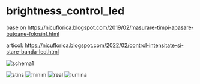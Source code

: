 # brightness_control_led
base on https://nicuflorica.blogspot.com/2019/02/masurare-timpi-apasare-butoane-folosinf.html

articol: https://nicuflorica.blogspot.com/2022/02/control-intensitate-si-stare-banda-led.html

![schema1](https://blogger.googleusercontent.com/img/a/AVvXsEi5NDXdQ1hUVyUTcls0gliS32BoUL-Pm3JNWMxni-zMMig49Ezx8mrgk49Zy4n9dyqcz_4XW8OVTpQC5IXFc5ndIUzqNob_qmk7r3juplHh8hZIjsK5nMTfQQCrlqROUyYX8QRUeOPQG8KxZk7n6pUrEt1arryS8WK7CuWxA8xbDft2L56npd45Zesm_w=s320)

![stins](https://blogger.googleusercontent.com/img/a/AVvXsEjZPthQsRQaGpAeevoUljq2hdXMuP3sFr7JRLtrYNiM1S-NKx2o2DmARuq71FwvyMMLWVaRYO3PBAkuY3k__41_hqpPMByh1sYiMFOs_ZfqSNsK6FMcNdkd7nkjI6ldN9d6WZNnuHr_9wmJ3AQ8hZ9bdvtTFGs4V7N5lGMjrbjtT59ZjxG-hvtpQrF7dw=w200-h150)
![minim](https://blogger.googleusercontent.com/img/a/AVvXsEgU0pAea7doTcVAtjDyOecLTiG0jkiELeVpWyApcED_RgRK75GkmnFB0dSqLUXAFXH-L9e67qits3SyrseDITM_G9Z93fnGDGWbHjdrirmhZWBrGayB2hNQ7xBBxn8iWEVA2e_AN2xj5v5auMY9kB4CEX57enfPUSH2FLDxB4BlRYiBnQFP2LIyRcPeog=w200-h150)
![real](https://blogger.googleusercontent.com/img/a/AVvXsEiM4Qw9r1Qpn9aPO_KwdZYoaZ7Juebtgk15fUBJ_HHs9gOBmwhsh_tn82M-UokjzQFmeA9f1FoVJjBfqJ_DD3sOoDI9ZJ2rDBD7P3-Nkq58zieC1Hcv2Hp_wsv5NCRcRZlXcoQbARDNhF4k9exh4i5HTcZkt66akNHE4B_-9FKv-ptWfD9VRdnMB1ZkZQ=w200-h150)
![lumina](https://blogger.googleusercontent.com/img/a/AVvXsEg2MFL0MY81V3ugi36LoCyEJkXVuCTS6M2QUxDGtee3Vv4orGwQFWlh0IMAatJTjqBH4fC-0ABypPuFQJcr34JlVHMkJxcJ5Dwilz0BNvUhJO19SGoFBqsNF2J-yS3X4KJ-HLC0I01a2dSYxQH7n7ORMmVPzpnwSZJtxfsiGOgHhBVRqB5e7rJnsVe4Ww=w200-h150)
